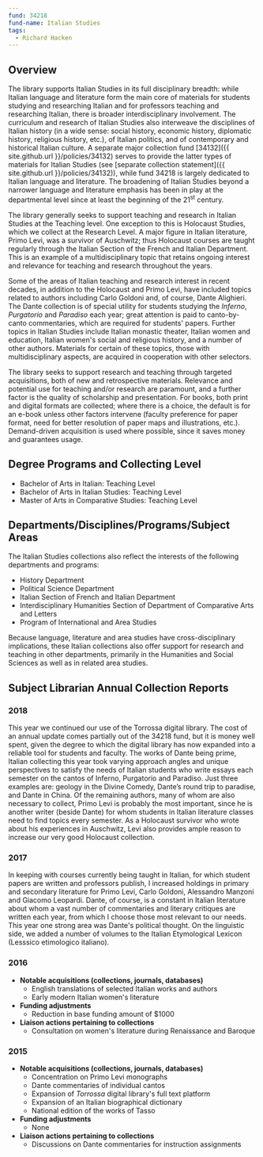 ```yaml
---
fund: 34218
fund-name: Italian Studies
tags:
  - Richard Hacken
---
```


## Overview

The library supports Italian Studies in its full disciplinary breadth: while Italian language and literature form the main core of materials for students studying and researching Italian and for professors teaching and researching Italian, there is broader interdisciplinary involvement. The curriculum and research of Italian Studies also interweave the disciplines of Italian history (in a wide sense: social history, economic history, diplomatic history, religious history, etc.), of Italian politics, and of contemporary and historical Italian culture. A separate major collection fund [34132]({{ site.github.url }}/policies/34132) serves to provide the latter types of materials for Italian Studies (see [separate collection statement]({{ site.github.url }}/policies/34132)), while fund 34218 is largely dedicated to Italian language and literature. The broadening of Italian Studies beyond a narrower language and literature emphasis has been in play at the departmental level since at least the beginning of the 21<sup>st</sup> century.

The library generally seeks to support teaching and research in Italian Studies at the Teaching level. One exception to this is Holocaust Studies, which we collect at the Research Level. A major figure in Italian literature, Primo Levi, was a survivor of Auschwitz; thus Holocaust courses are taught regularly through the Italian Section of the French and Italian Department. This is an example of a multidisciplinary topic that retains ongoing interest and relevance for teaching and research throughout the years.

Some of the areas of Italian teaching and research interest in recent decades, in addition to the Holocaust and Primo Levi, have included topics related to authors including Carlo Goldoni and, of course, Dante Alighieri. The Dante collection is of special utility for students studying the _Inferno_, _Purgatorio_ and _Paradiso_ each year; great attention is paid to canto-by-canto commentaries, which are required for students' papers. Further topics in Italian Studies include Italian monastic theater, Italian women and education, Italian women's social and religious history, and a number of other authors. Materials for certain of these topics, those with multidisciplinary aspects, are acquired in cooperation with other selectors.

The library seeks to support research and teaching through targeted acquisitions, both of new and retrospective materials. Relevance and potential use for teaching and/<wbr>or research are paramount, and a further factor is the quality of scholarship and presentation. For books, both print and digital formats are collected; where there is a choice, the default is for an e-book unless other factors intervene (faculty preference for paper format, need for better resolution of paper maps and illustrations, etc.). Demand-driven acquisition is used where possible, since it saves money and guarantees usage.

## Degree Programs and Collecting Level

- Bachelor of Arts in Italian: Teaching Level
- Bachelor of Arts in Italian Studies: Teaching Level
- Master of Arts in Comparative Studies: Teaching Level

## Departments/<wbr>Disciplines/<wbr>Programs/<wbr>Subject Areas

The Italian Studies collections also reflect the interests of the following departments and programs:

- History Department
- Political Science Department
- Italian Section of French and Italian Department
- Interdisciplinary Humanities Section of Department of Comparative Arts and Letters
- Program of International and Area Studies

Because language, literature and area studies have cross-disciplinary implications, these Italian collections also offer support for research and teaching in other departments, primarily in the Humanities and Social Sciences as well as in related area studies.

## Subject Librarian Annual Collection Reports

### 2018
This year we continued our use of the Torrossa digital library. The cost of an annual update comes partially out of the 34218 fund, but it is money well spent, given the degree to which the digital library has now expanded into a reliable tool for students and faculty. The works of Dante being prime, Italian collecting this year took varying approach angles and unique perspectives to satisfy the needs of Italian students who write essays each semester on the cantos of Inferno, Purgatorio and Paradiso. Just three examples are: geology in the Divine Comedy, Dante’s round trip to paradise, and Dante in China. Of the remaining authors, many of whom are also necessary to collect, Primo Levi is probably the most important, since he is another writer (beside Dante) for whom students in Italian literature classes need to find topics every semester. As a Holocaust survivor who wrote about his experiences in Auschwitz, Levi also provides ample reason to increase our very good Holocaust collection.

### 2017
In keeping with courses currently being taught in Italian, for which student papers are written and professors publish, I increased holdings in primary and secondary literature for Primo Levi, Carlo Goldoni, Alessandro Manzoni and Giacomo Leopardi. Dante, of course, is a constant in Italian literature about whom a vast number of commentaries and literary critiques are written each year, from which I choose those most relevant to our needs. This year one strong area was Dante's political thought. On the linguistic side, we added a number of volumes to the Italian Etymological Lexicon (Lesssico etimologico italiano).

### 2016
- **Notable acquisitions (collections, journals, databases)**
  - English translations of selected Italian works and authors
  - Early modern Italian women's literature
- **Funding adjustments**
  - Reduction in base funding amount of $1000
- **Liaison actions pertaining to collections**
  - Consultation on women's literature during Renaissance and Baroque

### 2015
- **Notable acquisitions (collections, journals, databases)**
  - Concentration on Primo Levi monographs
  - Dante commentaries of individual cantos
  - Expansion of _Torrossa_ digital library's full text platform
  - Expansion of an Italian biographical dictionary
  - National edition of the works of Tasso
- **Funding adjustments**
  - None
- **Liaison actions pertaining to collections**
  - Discussions on Dante commentaries for instruction assignments
